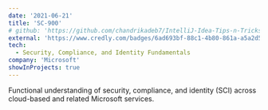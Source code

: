 ```yaml
---
date: '2021-06-21'
title: 'SC-900'
# github: 'https://github.com/chandrikadeb7/IntelliJ-Idea-Tips-n-Tricks'
external: 'https://www.credly.com/badges/6ad693bf-88c1-4b80-861a-a5a2d55d55a8/public_url'
tech:
  - Security, Compliance, and Identity Fundamentals
company: 'Microsoft'
showInProjects: true
---
```


Functional understanding of security, compliance, and identity (SCI) across cloud-based and related Microsoft services.